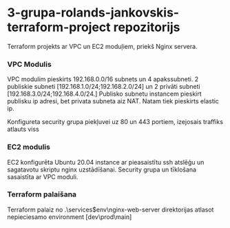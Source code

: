 # 3-grupa-rolands-jankovskis-terraform-project repozitorijs

Terraform projekts ar VPC un EC2 moduļiem, priekš Nginx servera.

### VPC Modulis

VPC modulim pieskirts 192.168.0.0/16 subnets un 4 apakssubneti.
2 publiskie subneti [192.168.1.0/24;192.168.2.0/24] un 2 privāti subneti [192.168.3.0/24;192.168.4.0/24.] Publisko subnetu instancem pieskirt publisku ip adresi, bet privata subneta aiz NAT. Natam tiek pieskirts elastic ip.

Konfigureta security grupa piekļuvei uz 80 un 443 portiem, izejosais traffiks atlauts viss

### EC2 modulis

EC2 konfigurēta Ubuntu 20.04 instance ar pieasaistītu ssh atslēģu un sagatavotu skriptu nginx uzstādīšanai. Security grupa un tīklošana sasaistīta ar VPC moduli.

### Terraform palaišana

Terraform palaiz no .\services\$env\nginx-web-server direktorijas atlasot nepieciesamo environment [dev\prod\main]